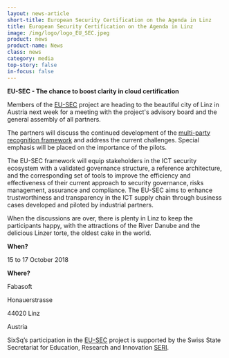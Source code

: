 ```yaml
---
layout: news-article
short-title: European Security Certification on the Agenda in Linz
title: European Security Certification on the Agenda in Linz
image: /img/logo/logo_EU_SEC.jpeg
product: news
product-name: News
class: news
category: media
top-story: false
in-focus: false
---
```


**EU-SEC - The chance to boost clarity in cloud certification**

Members of the [EU-SEC](https://www.sec-cert.eu/) project are heading to the beautiful city of Linz in Austria next week for a meeting with the project's advisory board and the general assembly of all partners. 

The partners will discuss the continued development of the [multi-party recognition framework](https://www.sec-cert.eu/eu-sec/certification_framework) and address the current challenges. Special emphasis will be placed on the importance of the pilots.

The EU-SEC framework will equip stakeholders in the ICT security ecosystem with a validated governance structure, a reference architecture, and the corresponding set of tools to improve the efficiency and effectiveness of their current approach to security governance, risks management, assurance and compliance. The EU-SEC aims to enhance trustworthiness and transparency in the ICT supply chain through business cases developed and piloted by industrial partners.

When the discussions are over, there is plenty in Linz to keep the participants happy, with the attractions of the River Danube and the delicious Linzer torte, the oldest cake in the world. 

**When?**

15 to 17 October 2018

**Where?**

Fabasoft 

Honauerstrasse 

44020 Linz

Austria



SixSq’s participation in the [EU-SEC](https://sixsq.com/r-and-d/eusec) project is supported by the Swiss State Secretariat for Education, Research and Innovation [SERI](https://www.sbfi.admin.ch/sbfi/en/home.html).



